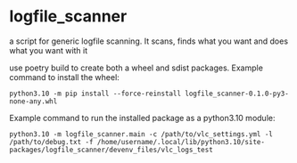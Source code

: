 # logfile_scanner
a script for generic logfile scanning. It scans, finds what you want and does what you want with it

use poetry build to create both a wheel and sdist packages.
Example command to install the wheel:
````commandline
python3.10 -m pip install --force-reinstall logfile_scanner-0.1.0-py3-none-any.whl
````

Example command to run the installed package as a python3.10 module:
```commandline
python3.10 -m logfile_scanner.main -c /path/to/vlc_settings.yml -l /path/to/debug.txt -f /home/username/.local/lib/python3.10/site-packages/logfile_scanner/devenv_files/vlc_logs_test
```
